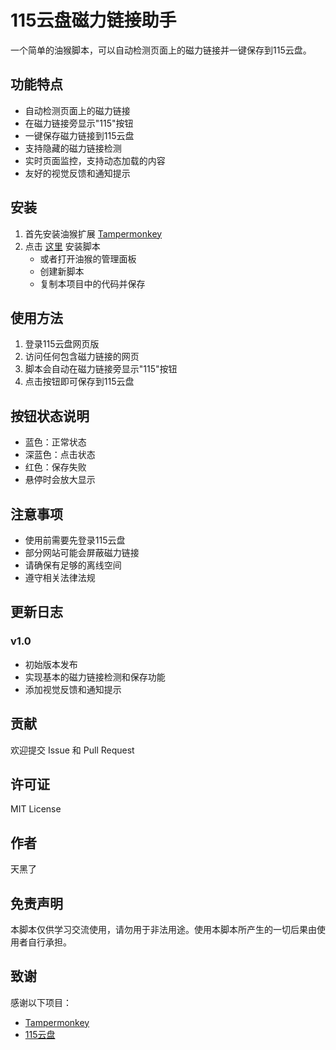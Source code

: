 # 115云盘磁力链接助手

一个简单的油猴脚本，可以自动检测页面上的磁力链接并一键保存到115云盘。

## 功能特点

- 自动检测页面上的磁力链接
- 在磁力链接旁显示"115"按钮
- 一键保存磁力链接到115云盘
- 支持隐藏的磁力链接检测
- 实时页面监控，支持动态加载的内容
- 友好的视觉反馈和通知提示

## 安装

1. 首先安装油猴扩展 [Tampermonkey](https://www.tampermonkey.net/)
2. 点击 [这里](安装链接) 安装脚本
   - 或者打开油猴的管理面板
   - 创建新脚本
   - 复制本项目中的代码并保存

## 使用方法

1. 登录115云盘网页版
2. 访问任何包含磁力链接的网页
3. 脚本会自动在磁力链接旁显示"115"按钮
4. 点击按钮即可保存到115云盘

## 按钮状态说明

- 蓝色：正常状态
- 深蓝色：点击状态
- 红色：保存失败
- 悬停时会放大显示

## 注意事项

- 使用前需要先登录115云盘
- 部分网站可能会屏蔽磁力链接
- 请确保有足够的离线空间
- 遵守相关法律法规

## 更新日志

### v1.0
- 初始版本发布
- 实现基本的磁力链接检测和保存功能
- 添加视觉反馈和通知提示

## 贡献

欢迎提交 Issue 和 Pull Request

## 许可证

MIT License

## 作者

天黑了

## 免责声明

本脚本仅供学习交流使用，请勿用于非法用途。使用本脚本所产生的一切后果由使用者自行承担。

## 致谢

感谢以下项目：
- [Tampermonkey](https://www.tampermonkey.net/)
- [115云盘](https://115.com/)
